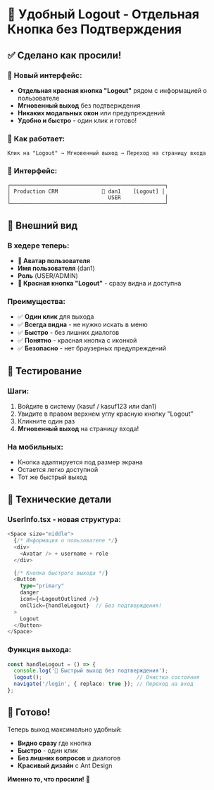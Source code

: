 # 🚀 Удобный Logout - Отдельная Кнопка без Подтверждения

## ✅ Сделано как просили!

### 🎯 **Новый интерфейс:**
- **Отдельная красная кнопка "Logout"** рядом с информацией о пользователе
- **Мгновенный выход** без подтверждения
- **Никаких модальных окон** или предупреждений
- **Удобно и быстро** - один клик и готово!

### 🔄 **Как работает:**
```
Клик на "Logout" → Мгновенный выход → Переход на страницу входа
```

### 📱 **Интерфейс:**
```
┌─────────────────────────────────────────────────┐
│ Production CRM              👤 dan1    [Logout] │
│                               USER              │
└─────────────────────────────────────────────────┘
```

## 🎨 Внешний вид

### В хедере теперь:
- **👤 Аватар пользователя**
- **Имя пользователя** (dan1)
- **Роль** (USER/ADMIN)
- **🔴 Красная кнопка "Logout"** - сразу видна и доступна

### Преимущества:
- ✅ **Один клик** для выхода
- ✅ **Всегда видна** - не нужно искать в меню
- ✅ **Быстро** - без лишних диалогов
- ✅ **Понятно** - красная кнопка с иконкой
- ✅ **Безопасно** - нет браузерных предупреждений

## 🧪 Тестирование

### Шаги:
1. Войдите в систему (kasuf / kasuf123 или dan1)
2. Увидите в правом верхнем углу красную кнопку "Logout"
3. Кликните один раз
4. **Мгновенный выход** на страницу входа!

### На мобильных:
- Кнопка адаптируется под размер экрана
- Остается легко доступной
- Тот же быстрый выход

## 🔧 Технические детали

### UserInfo.tsx - новая структура:
```typescript
<Space size="middle">
  {/* Информация о пользователе */}
  <div>
    <Avatar /> + username + role
  </div>

  {/* Кнопка быстрого выхода */}
  <Button 
    type="primary" 
    danger 
    icon={<LogoutOutlined />}
    onClick={handleLogout}  // Без подтверждения!
  >
    Logout
  </Button>
</Space>
```

### Функция выхода:
```typescript
const handleLogout = () => {
  console.log('🚪 Быстрый выход без подтверждения');
  logout();                              // Очистка состояния
  navigate('/login', { replace: true }); // Переход на вход
};
```

## 🎉 Готово!

Теперь выход максимально удобный:
- **Видно сразу** где кнопка
- **Быстро** - один клик
- **Без лишних вопросов** и диалогов
- **Красивый дизайн** с Ant Design

**Именно то, что просили!** 🎯
